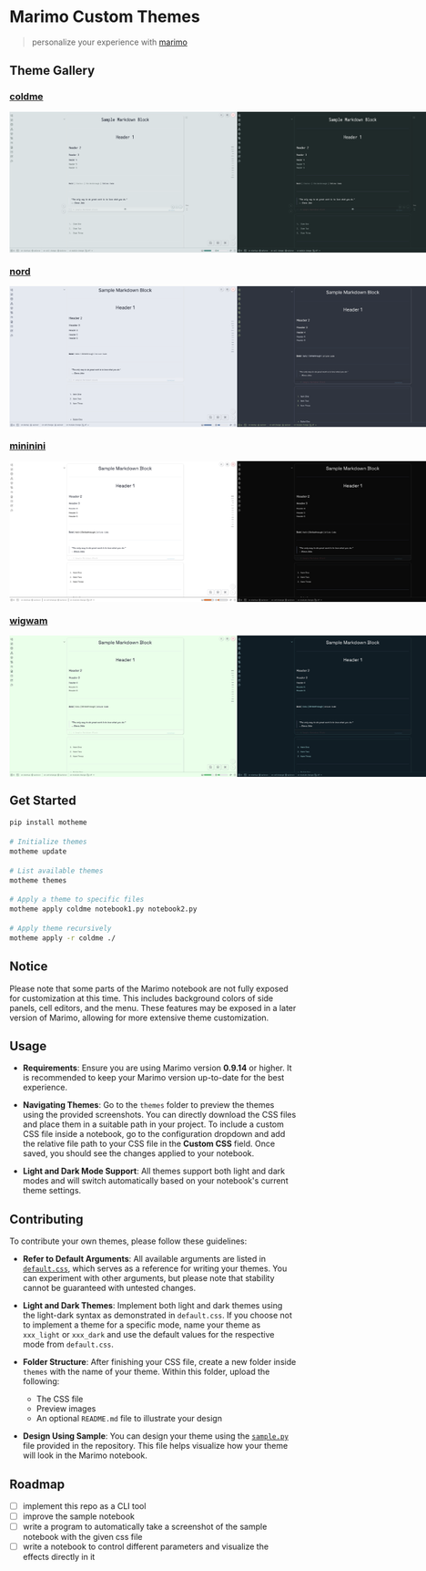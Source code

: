 # Marimo Custom Themes

> personalize your experience with
> [marimo](https://github.com/marimo-team/marimo)

## Theme Gallery

### <a href="themes/coldme/">coldme</a>

<div style="display: flex; justify-content: space-around; margin-bottom: 20px;">
    <img src="themes/coldme/coldme_light.png" alt="coldme light" width="400" "/>
    <img src="themes/coldme/coldme_dark.png" alt="coldme dark" width="400"/>
</div>

### <a href="themes/nord/">nord</a>

<div style="display: flex; justify-content: space-around; margin-bottom: 20px;">
    <img src="themes/nord/nord_light.png" alt="nord light" width="400" "/>
    <img src="themes/nord/nord_dark.png" alt="nord dark" width="400"/>
</div>

### <a href="themes/mininini/">mininini</a>

<div style="display: flex; justify-content: space-around; margin-bottom: 20px;">
    <img src="themes/mininini/mininini_light.png" alt="mininini light" width="400" "/>
    <img src="themes/mininini/mininini_dark.png" alt="mininini dark" width="400"/>
</div>

### <a href="themes/wigwam/">wigwam</a>

<div style="display: flex; justify-content: space-around; margin-bottom: 20px;">
    <img src="themes/wigwam/wigwam_light.png" alt="wigwam light" width="400" "/>
    <img src="themes/wigwam/wigwam_dark.png" alt="wigwam dark" width="400"/>
</div>

## Get Started

```bash
pip install motheme

# Initialize themes
motheme update

# List available themes
motheme themes

# Apply a theme to specific files
motheme apply coldme notebook1.py notebook2.py

# Apply theme recursively
motheme apply -r coldme ./
```

## Notice

Please note that some parts of the Marimo notebook are not fully exposed for
customization at this time. This includes background colors of side panels,
cell editors, and the menu. These features may be exposed in a later version of
Marimo, allowing for more extensive theme customization.

## Usage

-   **Requirements**: Ensure you are using Marimo version **0.9.14** or higher.
    It is recommended to keep your Marimo version up-to-date for the best
    experience.

-   **Navigating Themes**: Go to the `themes` folder to preview the themes
    using the provided screenshots. You can directly download the CSS files and
    place them in a suitable path in your project. To include a custom CSS file
    inside a notebook, go to the configuration dropdown and add the relative
    file path to your CSS file in the **Custom CSS** field. Once saved, you
    should see the changes applied to your notebook.

-   **Light and Dark Mode Support**: All themes support both light and dark
    modes and will switch automatically based on your notebook's current theme
    settings.

## Contributing

To contribute your own themes, please follow these guidelines:

-   **Refer to Default Arguments**: All available arguments are listed in
    [`default.css`](themes/default/default.css), which serves as a reference
    for writing your themes. You can experiment with other arguments, but
    please note that stability cannot be guaranteed with untested changes.

-   **Light and Dark Themes**: Implement both light and dark themes using the
    light-dark syntax as demonstrated in `default.css`. If you choose not to
    implement a theme for a specific mode, name your theme as `xxx_light` or
    `xxx_dark` and use the default values for the respective mode from
    `default.css`.

-   **Folder Structure**: After finishing your CSS file, create a new folder
    inside `themes` with the name of your theme. Within this folder, upload the
    following:

    -   The CSS file
    -   Preview images
    -   An optional `README.md` file to illustrate your design

-   **Design Using Sample**: You can design your theme using the
    [`sample.py`](sample.py) file provided in the repository. This file helps
    visualize how your theme will look in the Marimo notebook.

## Roadmap

-   [ ] implement this repo as a CLI tool
-   [ ] improve the sample notebook
-   [ ] write a program to automatically take a screenshot of the sample
        notebook with the given css file
-   [ ] write a notebook to control different parameters and visualize the
        effects directly in it
